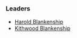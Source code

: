### Leaders
* [Harold Blankenship](mailto:harold.blankenship@owasp.com)
* [Kithwood Blankenship](mailto:kithwood@gmail.com)

